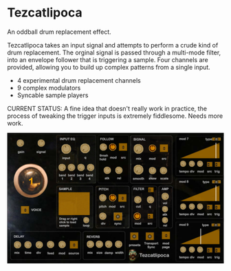 # Tezcatlipoca

An oddball drum replacement effect. 


Tezcatlipoca takes an input signal and attempts to perform a crude kind of drum replacement. The orginal signal is passed through a multi-mode filter, into an envelope follower that is triggering a sample. Four channels are provided, allowing you to build up complex patterns from a single input. 


- 4 experimental drum replacement channels
- 9 complex modulators
- Syncable sample players

CURRENT STATUS: A fine idea that doesn't really work in practice, the process of tweaking the trigger inputs is extremely fiddlesome. Needs more work.

![Tezcatlipoca](https://raw.githubusercontent.com/publicsamples/tezcatlipoca/main/tezcatlipoca.jpg)

